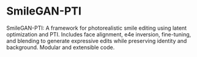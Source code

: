 # SmileGAN-PTI
SmileGAN-PTI: A framework for photorealistic smile editing using latent optimization and PTI. Includes face alignment, e4e inversion, fine-tuning, and blending to generate expressive edits while preserving identity and background. Modular and extensible code.
